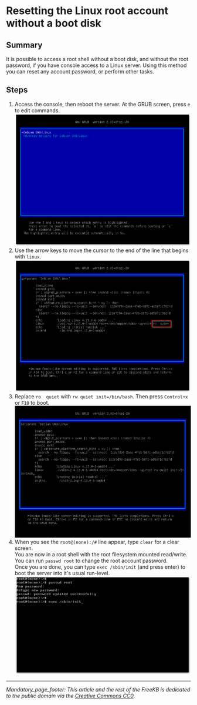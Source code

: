 # Resetting the Linux root account without a boot disk

## Summary
It is possible to access a root shell without a boot disk, and without the root password, if you have console access to a Linux server.  Using this method you can reset any account password, or perform other tasks.

## Steps
1. Access the console, then reboot the server.  At the GRUB screen, press `e` to edit commands.  
![grub screen](grub-screen.png)
1. Use the arrow keys to move the cursor to the end of the line that begins with `linux`.  
![editing grub boot command](edit-boot-command.png)
1. Replace `ro  quiet` with `rw quiet init=/bin/bash`.   Then press `Control+x` or `F10` to boot.  
![updated boot command](updated-boot-command.png)
1. When you see the `root@(none):/#` line appear, type `clear` for a clear screen.  
You are now in a root shell with the root filesystem mounted read/write.  
You can run `passwd root` to change the root account password.  
Once you are done, you can type `exec /sbin/init` (and press enter) to boot the server into it's usual run-level.  
![changing root account and exit](root-prompt-commands.png)


***
_Mandatory_page_footer: This article and the rest of the FreeKB is dedicated to the public domain via the [Creative Commons CC0](../LICENSE.md)._

